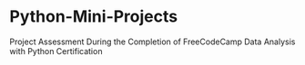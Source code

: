 # Python-Mini-Projects
Project Assessment During the Completion of FreeCodeCamp Data Analysis with Python Certification
